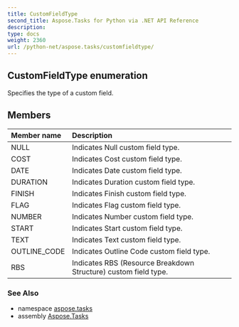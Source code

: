 ```yaml
---
title: CustomFieldType
second_title: Aspose.Tasks for Python via .NET API Reference
description: 
type: docs
weight: 2360
url: /python-net/aspose.tasks/customfieldtype/
---
```


## CustomFieldType enumeration

Specifies the type of a custom field.

## Members
| Member name | Description |
| :- | :- |
|NULL|Indicates Null custom field type.|
|COST|Indicates Cost custom field type.|
|DATE|Indicates Date custom field type.|
|DURATION|Indicates Duration custom field type.|
|FINISH|Indicates Finish custom field type.|
|FLAG|Indicates Flag custom field type.|
|NUMBER|Indicates Number custom field type.|
|START|Indicates Start custom field type.|
|TEXT|Indicates Text  custom field type.|
|OUTLINE_CODE|Indicates Outline Code custom field type.|
|RBS|Indicates RBS (Resource Breakdown Structure) custom field type.|

### See Also

* namespace [aspose.tasks](/tasks/python-net/aspose.tasks/)
* assembly [Aspose.Tasks](/tasks/python-net/)

